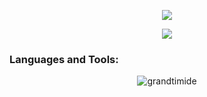 <p align="center">
  <img src="https://readme-typing-svg.demolab.com?font=Fira+Code&weight=100&size=25&pause=1000&color=F713DF&center=true&random=false&width=435&lines=Hey+my+name+is+Khan">
</p>
<p align="center">
<img src="https://readme-typing-svg.demolab.com?font=Fira+Code&weight=100&size=25&pause=1000&color=F713DF&center=true&random=false&width=435&lines=I+am+street+photographer">
</p>
<h3 align="left">Languages and Tools:</h3>


<p align="center">
<img src="https://github-readme-stats.vercel.app/api/top-langs?username=grandtimide&show_icons=true&locale=en&layout=compact" alt="grandtimide" />
</p>
